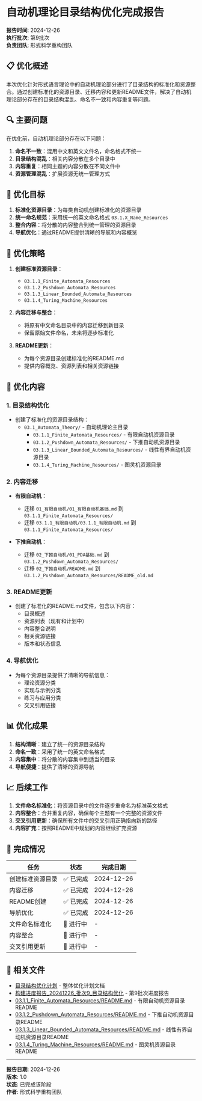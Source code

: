 # 自动机理论目录结构优化完成报告

**报告时间**: 2024-12-26  
**执行批次**: 第9批次  
**负责团队**: 形式科学重构团队  

## 📋 优化概述

本次优化针对形式语言理论中的自动机理论部分进行了目录结构的标准化和资源整合。通过创建标准化的资源目录、迁移内容和更新README文件，解决了自动机理论部分存在的目录结构混乱、命名不一致和内容重复等问题。

## 🔍 主要问题

在优化前，自动机理论部分存在以下问题：

1. **命名不一致**：混用中文和英文文件名，命名格式不统一
2. **目录结构混乱**：相关内容分散在多个目录中
3. **内容重复**：相同主题的内容分散在不同文件中
4. **资源管理混乱**：扩展资源无统一管理方式

## 🎯 优化目标

1. **标准化资源目录**：为每类自动机创建标准化的资源目录
2. **统一命名规范**：采用统一的英文命名格式 `03.1.X_Name_Resources`
3. **整合内容**：将分散的内容整合到统一管理的资源目录
4. **导航优化**：通过README提供清晰的导航和内容概览

## 📝 优化策略

1. **创建标准资源目录**：
   - `03.1.1_Finite_Automata_Resources`
   - `03.1.2_Pushdown_Automata_Resources`
   - `03.1.3_Linear_Bounded_Automata_Resources`
   - `03.1.4_Turing_Machine_Resources`

2. **内容迁移与整合**：
   - 将原有中文命名目录中的内容迁移到新目录
   - 保留原始文件命名，未来将逐步标准化

3. **README更新**：
   - 为每个资源目录创建标准化的README.md
   - 提供内容概览、资源列表和相关资源链接

## 🔄 优化内容

### 1. 目录结构优化

- 创建了标准化的资源目录结构：
  - `03.1_Automata_Theory/` - 自动机理论主目录
    - `03.1.1_Finite_Automata_Resources/` - 有限自动机资源目录
    - `03.1.2_Pushdown_Automata_Resources/` - 下推自动机资源目录
    - `03.1.3_Linear_Bounded_Automata_Resources/` - 线性有界自动机资源目录
    - `03.1.4_Turing_Machine_Resources/` - 图灵机资源目录

### 2. 内容迁移

- **有限自动机**：
  - 迁移 `01_有限自动机/01_有限自动机基础.md` 到 `03.1.1_Finite_Automata_Resources/`
  - 迁移 `03.1.1_有限自动机/03.1.1_有限自动机.md` 到 `03.1.1_Finite_Automata_Resources/`

- **下推自动机**：
  - 迁移 `02_下推自动机/01_PDA基础.md` 到 `03.1.2_Pushdown_Automata_Resources/`
  - 迁移 `02_下推自动机/README.md` 到 `03.1.2_Pushdown_Automata_Resources/README_old.md`

### 3. README更新

- 创建了标准化的README.md文件，包含以下内容：
  - 目录概述
  - 资源列表（现有和计划中）
  - 内容整合说明
  - 相关资源链接
  - 版本和状态信息

### 4. 导航优化

- 为每个资源目录提供了清晰的导航信息：
  - 理论资源分类
  - 实现与示例分类
  - 练习与应用分类
  - 交叉引用链接

## 📊 优化成果

1. **结构清晰**：建立了统一的资源目录结构
2. **命名一致**：采用了统一的英文命名格式
3. **内容集中**：将分散的内容集中到适当的目录
4. **导航便捷**：提供了清晰的资源导航

## 📈 后续工作

1. **文件命名标准化**：将资源目录中的文件逐步重命名为标准英文格式
2. **内容整合**：合并重复内容，确保每个主题有一个完整的资源文件
3. **交叉引用更新**：确保所有文件中的交叉引用正确指向新的路径
4. **内容扩充**：按照README中规划的内容继续扩充资源

## 📅 完成情况

| 任务 | 状态 | 完成日期 |
|------|------|---------|
| 创建标准资源目录 | ✅ 已完成 | 2024-12-26 |
| 内容迁移 | ✅ 已完成 | 2024-12-26 |
| README创建 | ✅ 已完成 | 2024-12-26 |
| 导航优化 | ✅ 已完成 | 2024-12-26 |
| 文件命名标准化 | 🔄 进行中 | - |
| 内容整合 | 🔄 进行中 | - |
| 交叉引用更新 | 🔄 进行中 | - |

## 🔗 相关文件

- [目录结构优化计划](./目录结构优化计划.md) - 整体优化计划文档
- [构建进度报告_20241226_批次9_目录结构优化](./构建进度报告_20241226_批次9_目录结构优化.md) - 第9批次进度报告
- [03.1.1_Finite_Automata_Resources/README.md](../03_Formal_Language_Theory/03.1_Automata_Theory/03.1.1_Finite_Automata_Resources/README.md) - 有限自动机资源目录README
- [03.1.2_Pushdown_Automata_Resources/README.md](../03_Formal_Language_Theory/03.1_Automata_Theory/03.1.2_Pushdown_Automata_Resources/README.md) - 下推自动机资源目录README
- [03.1.3_Linear_Bounded_Automata_Resources/README.md](../03_Formal_Language_Theory/03.1_Automata_Theory/03.1.3_Linear_Bounded_Automata_Resources/README.md) - 线性有界自动机资源目录README
- [03.1.4_Turing_Machine_Resources/README.md](../03_Formal_Language_Theory/03.1_Automata_Theory/03.1.4_Turing_Machine_Resources/README.md) - 图灵机资源目录README

---

**报告日期**: 2024-12-26  
**版本**: 1.0  
**状态**: 已完成该阶段  
**作者**: 形式科学重构团队 